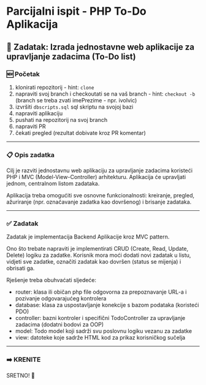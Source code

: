 # Parcijalni ispit - PHP To-Do Aplikacija

## 🧾 Zadatak: Izrada jednostavne web aplikacije za upravljanje zadacima (To-Do list)

### 🆕 Početak

1. klonirati repozitorij - hint: `clone`
2. napraviti svoj branch i checkoutati se na vaš branch - hint: `checkout -b` (branch se treba zvati imePrezime - npr. ivoIvic)
3. izvršiti `dbscripts.sql` sql skriptu na svojoj bazi
4. napraviti aplikaciju
5. pushati na repozitorij na svoj branch
6. napraviti PR
7. čekati pregled (rezultat dobivate kroz PR komentar)

---

### 📋 Opis zadatka
Cilj je razviti jednostavnu web aplikaciju za upravljanje zadacima koristeći PHP i MVC (Model-View-Controller) arhitekturu. Aplikacija će upravljati jednom, centralnom listom zadataka.

Aplikacija treba omogućiti sve osnovne funkcionalnosti: kreiranje, pregled, ažuriranje (npr. označavanje zadatka kao dovršenog) i brisanje zadataka.

---

### ✅ Zadatak
Zadatak je implementacija Backend Aplikacije kroz MVC pattern.

Ono što trebate napraviti je implementirati CRUD (Create, Read, Update, Delete) logiku za zadatke. Korisnik mora moći dodati novi zadatak u listu, vidjeti sve zadatke, označiti zadatak kao dovršen (status se mijenja) i obrisati ga.

Rješenje treba obuhvaćati sljedeće:
- router: klasa ili običan php file odgovorna za prepoznavanje URL-a i pozivanje odgovarajućeg kontrolera
- database: klasa za uspostavljanje konekcije s bazom podataka (koristeći PDO)
- controller: bazni kontroler i specifični TodoController za upravljanje zadacima (dodatni bodovi za OOP)
- model: Todo model koji sadrži svu poslovnu logiku vezanu za zadatke
- view: datoteke koje sadrže HTML kod za prikaz korisničkog sučelja

---

### ➡️ KRENITE
SRETNO! 💪